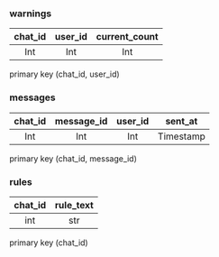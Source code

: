 ### warnings
| chat_id | user_id | current_count |
| :---: | :---: | :---: |
| Int | Int | Int |

primary key (chat_id, user_id)

### messages
| chat_id | message_id | user_id | sent_at |
| :---: | :---: | :---: | :---: |
| Int | Int | Int | Timestamp |

primary key (chat_id, message_id)

### rules
| chat_id | rule_text |
| :---: | :---: |
| int | str

primary key (chat_id)